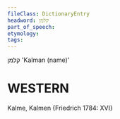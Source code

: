 ```yaml
---
fileClass: DictionaryEntry
headword: קלמן
part_of_speech: 
etymology: 
tags: 
---
```

קלמן
'Kalman (name)'

WESTERN
========

Kalme, Kalmen {Friedrich 1784: XVI}
